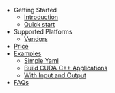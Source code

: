 - Getting Started
  - [Introduction](intro.md)
  - [Quick start](quickstart.md)
- Supported Platforms
  - [Vendors](supported.md)
- [Price](price.md)
- [Examples](examples.md)
   - [Simple Yaml](simple_yaml.md)
   - [Build CUDA C++ Applications](cub.md)
   - [With Input and Output](input_output.md)
- [FAQs](faqs.md)
